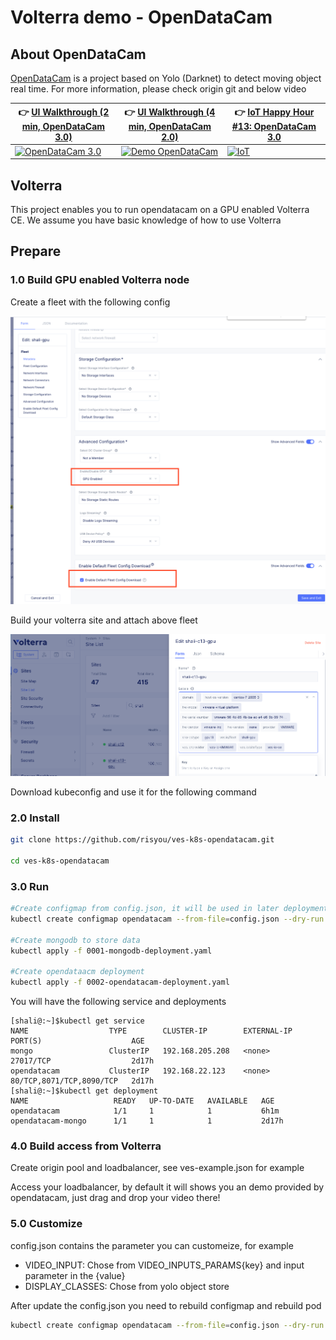 # Volterra demo - OpenDataCam

## About OpenDataCam

[OpenDataCam](https://raw.githubusercontent.com/risyou/ves-k8s-opendatacam/master/README.md) is a project based on Yolo (Darknet) to detect moving object real time. For more information, please check origin git and below video

| 👉 [UI Walkthrough (2 min, OpenDataCam 3.0)](https://vimeo.com/432747455) | 👉 [UI Walkthrough (4 min, OpenDataCam 2.0)](https://vimeo.com/346340651) | 👉 [IoT Happy Hour #13:  OpenDataCam 3.0](https://youtu.be/YfRvUeSLi0M?t=1000 ) |
| ------------------------------------------------------------ | ------------------------------------------------------------ | ------------------------------------------------------------ |
| [![OpenDataCam 3.0](https://i.vimeocdn.com/video/914771794_640.jpg)](https://vimeo.com/432747455) | [![Demo OpenDataCam](https://i.vimeocdn.com/video/805477718_640.jpg)](https://vimeo.com/346340651) | [![IoT](https://img.youtube.com/vi/YfRvUeSLi0M/hqdefault.jpg)](https://youtu.be/YfRvUeSLi0M?t=1000) |


## Volterra
This project enables you to run opendatacam on a GPU enabled Volterra CE. We assume you have basic knowledge of how to use Volterra

## Prepare

### 1.0 Build GPU enabled Volterra node
Create a fleet with the following config

<img src="/images/fleet-GPU.png" alt="drawing" width="600"/>

Build your volterra site and attach above fleet

<img src="/images/GPU-label.png" alt="drawing" width="600"/>

Download kubeconfig and use it for the following command

### 2.0 Install

```bash
git clone https://github.com/risyou/ves-k8s-opendatacam.git

cd ves-k8s-opendatacam
```

### 3.0 Run

```bash
#Create configmap from config.json, it will be used in later deployment
kubectl create configmap opendatacam --from-file=config.json --dry-run -o yaml | kubectl apply -f -

#Create mongodb to store data
kubectl apply -f 0001-mongodb-deployment.yaml

#Create opendataacm deployment
kubectl apply -f 0002-opendatacam-deployment.yaml
```
You will have the following service and deployments

```
[shali@:~]$kubectl get service
NAME                  TYPE        CLUSTER-IP        EXTERNAL-IP   PORT(S)                    AGE
mongo                 ClusterIP   192.168.205.208   <none>        27017/TCP                  2d17h
opendatacam           ClusterIP   192.168.22.123    <none>        80/TCP,8071/TCP,8090/TCP   2d17h
[shali@:~]$kubectl get deployment
NAME                   READY   UP-TO-DATE   AVAILABLE   AGE
opendatacam            1/1     1            1           6h1m
opendatacam-mongo      1/1     1            1           2d17h
```


### 4.0 Build access from Volterra

Create origin pool and loadbalancer, see ves-example.json for example

Access your loadbalancer, by default it will shows you an demo provided by opendatacam, just drag and drop your video there!

### 5.0 Customize

config.json contains the parameter you can customeize, for example
- VIDEO_INPUT: Chose from VIDEO_INPUTS_PARAMS{key} and input parameter in the {value}
- DISPLAY_CLASSES: Chose from yolo object store

After update the config.json you need to rebuild configmap and rebuild pod

```bash
kubectl create configmap opendatacam --from-file=config.json --dry-run -o yaml | kubectl apply -f -
```
